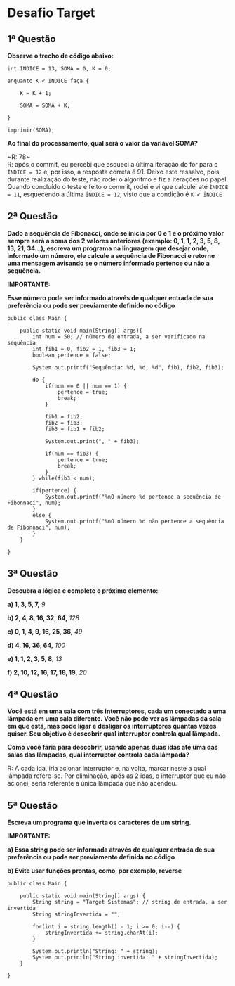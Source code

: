 
# Desafio Target

## 1ª Questão
**Observe o trecho de código abaixo:**
```
int INDICE = 13, SOMA = 0, K = 0;

enquanto K < INDICE faça {

    K = K + 1;

    SOMA = SOMA + K;

}

imprimir(SOMA);
```
**Ao final do processamento, qual será o valor da variável SOMA?**

~R: 78~
<br>R: após o commit, eu percebi que esqueci a última iteração do for para o ``ÍNDICE = 12`` e, por isso, a resposta correta é 91. Deixo este ressalvo, pois, durante realização do teste, não rodei o algoritmo e fiz a iterações no papel. Quando concluído o teste e feito o commit, rodei e vi que calculei até ``ÍNDICE = 11``, esquecendo a última ``ÍNDICE = 12``, visto que a condição é ``K < ÍNDICE``

## 2ª Questão
**Dado a sequência de Fibonacci, onde se inicia por 0 e 1 e o próximo valor sempre será a soma dos 2 valores anteriores (exemplo: 0, 1, 1, 2, 3, 5, 8, 13, 21, 34...), escreva um programa na linguagem que desejar onde, informado um número, ele calcule a sequência de Fibonacci e retorne uma mensagem avisando se o número informado pertence ou não a sequência.**

**IMPORTANTE:**

**Esse número pode ser informado através de qualquer entrada de sua preferência ou pode ser previamente definido no código**

```
public class Main {

    public static void main(String[] args){
        int num = 50; // número de entrada, a ser verificado na sequência
        int fib1 = 0, fib2 = 1, fib3 = 1;
        boolean pertence = false;

        System.out.printf("Sequência: %d, %d, %d", fib1, fib2, fib3);

        do {
            if(num == 0 || num == 1) {
                pertence = true;
                break;
            }

            fib1 = fib2;
            fib2 = fib3;
            fib3 = fib1 + fib2;

            System.out.print(", " + fib3);

            if(num == fib3) {
                pertence = true;
                break;
            }
        } while(fib3 < num);

        if(pertence) {
            System.out.printf("%nO número %d pertence a sequência de Fibonnaci", num);
        }
        else {
            System.out.printf("%nO número %d não pertence a sequência de Fibonnaci", num);
        }
    }

}
```

## 3ª Questão
**Descubra a lógica e complete o próximo elemento:**

**a) 1, 3, 5, 7,** _9_

**b) 2, 4, 8, 16, 32, 64,** _128_

**c) 0, 1, 4, 9, 16, 25, 36,** _49_

**d) 4, 16, 36, 64,** _100_

**e) 1, 1, 2, 3, 5, 8,** _13_

**f) 2, 10, 12, 16, 17, 18, 19,** _20_

## 4ª Questão
**Você está em uma sala com três interruptores, cada um conectado a uma lâmpada em uma sala diferente. Você não pode ver as lâmpadas da sala em que está, mas pode ligar e desligar os interruptores quantas vezes quiser. Seu objetivo é descobrir qual interruptor controla qual lâmpada.**

**Como você faria para descobrir, usando apenas duas idas até uma das salas das lâmpadas, qual interruptor controla cada lâmpada?**

R: A cada ida, iria acionar interruptor e, na volta, marcar neste a qual lâmpada refere-se. Por eliminação, após as 2 idas, o interruptor que eu não acionei, seria referente a única lâmpada que não acendeu.

## 5ª Questão
**Escreva um programa que inverta os caracteres de um string.**

**IMPORTANTE:**

**a) Essa string pode ser informada através de qualquer entrada de sua preferência ou pode ser previamente definida no código**

**b) Evite usar funções prontas, como, por exemplo, reverse**

```
public class Main {

    public static void main(String[] args) {
        String string = "Target Sistemas"; // string de entrada, a ser invertida
        String stringInvertida = "";

        for(int i = string.length() - 1; i >= 0; i--) {
            stringInvertida += string.charAt(i);
        }

        System.out.println("String: " + string);
        System.out.println("String invertida: " + stringInvertida);
    }

}
```
